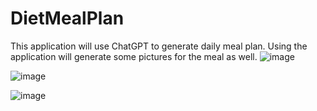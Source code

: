 # DietMealPlan

This application will use ChatGPT to generate daily meal plan. Using the application will generate some pictures for the meal as well.
![image](https://github.com/lunick8483/DietMealPlan/assets/61297855/4fc029c1-4b9a-427a-9085-ad08ee5622c9)

![image](https://github.com/lunick8483/DietMealPlan/assets/61297855/4931017f-f479-420e-8930-dc11721faa51)

![image](https://github.com/lunick8483/DietMealPlan/assets/61297855/c3a114b8-d520-4fc4-b28d-cbd31f509c30)
